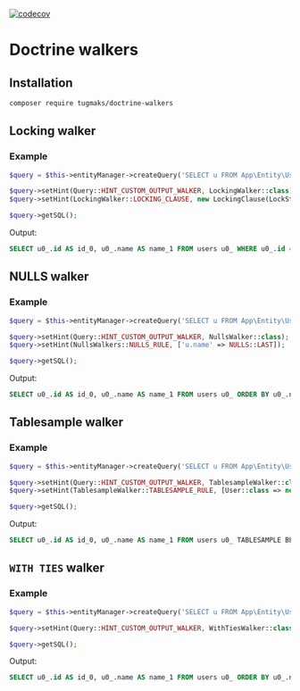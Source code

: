 [![codecov](https://codecov.io/gh/tugmaks/doctrine-walkers/graph/badge.svg?token=4YXA0059QT)](https://codecov.io/gh/tugmaks/doctrine-walkers)
# Doctrine walkers

## Installation

```bash
composer require tugmaks/doctrine-walkers
```

## Locking walker
### Example
```php
$query = $this->entityManager->createQuery('SELECT u FROM App\Entity\User u WHERE id = 1');

$query->setHint(Query::HINT_CUSTOM_OUTPUT_WALKER, LockingWalker::class);
$query->setHint(LockingWalker::LOCKING_CLAUSE, new LockingClause(LockStrength::UPDATE, Option::SKIP_LOCKED));

$query->getSQL();
```
Output:
```sql
SELECT u0_.id AS id_0, u0_.name AS name_1 FROM users u0_ WHERE u0_.id = 1 FOR UPDATE SKIP LOCKED
```

## NULLS walker
### Example
```php
$query = $this->entityManager->createQuery('SELECT u FROM App\Entity\User u ORDER BY u.name DESC');

$query->setHint(Query::HINT_CUSTOM_OUTPUT_WALKER, NullsWalker::class);
$query->setHint(NullsWalkers::NULLS_RULE, ['u.name' => NULLS::LAST]);

$query->getSQL();
```
Output:
```sql
SELECT u0_.id AS id_0, u0_.name AS name_1 FROM users u0_ ORDER BY u0_.name DESC NULLS LAST
```

## Tablesample walker
### Example
```php
$query = $this->entityManager->createQuery('SELECT u FROM App\Entity\User u ORDER BY u.name DESC');

$query->setHint(Query::HINT_CUSTOM_OUTPUT_WALKER, TablesampleWalker::class);
$query->setHint(TablesampleWalker::TABLESAMPLE_RULE, [User::class => new Tablesample(TablesampleMethod::BERNOULLI, 0.1) ]);

$query->getSQL();
```
Output:
```sql
SELECT u0_.id AS id_0, u0_.name AS name_1 FROM users u0_ TABLESAMPLE BERNOULLI(0.1) ORDER BY u0_.name DESC
```

## `WITH TIES` walker
### Example
```php
$query = $this->entityManager->createQuery('SELECT u FROM App\Entity\User u ORDER BY u.name DESC')->setMaxResults(5);

$query->setHint(Query::HINT_CUSTOM_OUTPUT_WALKER, WithTiesWalker::class);

$query->getSQL();
```
Output:
```sql
SELECT u0_.id AS id_0, u0_.name AS name_1 FROM users u0_ ORDER BY u0_.name DESC LIMIT 5 WITH TIES
```